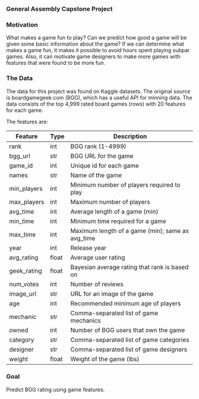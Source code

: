 ### General Assembly Capstone Project

### Motivation
What makes a game fun to play? Can we predict how good a game will be given some basic information about the game? If we can determine what makes a game fun, it makes it possible to avoid hours spent playing subpar games. Also, it can motivate game designers to make more games with features that were found to be more fun.

### The Data
The data for this project was found on Kaggle datasets. The original source is boardgamegeek.com (BGG), which has a useful API for minning data. The data consists of the top 4,999 rated board games (rows) with 20 features for each game.

The features are:

| Feature | Type | Description |
| ------- | ---- | ----------- |
| rank | int | BGG rank (1-4999) |
| bgg_url | str | BGG URL for the game |
| game_id | int | Unique id for each game |
| names | str | Name of the game |
| min_players | int | Minimum number of players required to play |
| max_players | int | Maximum number of players |
| avg_time | int | Average length of a game (min) |
| min_time | int | Minimum time required for a game | 
| max_time | int | Maximum length of a game (min); same as avg_time |
| year | int | Release year |
| avg_rating | float | Average user rating | 
| geek_rating | float | Bayesian average rating that rank is based on |
| num_votes | int | Number of reviews |
| image_url | str | URL for an image of the game |
| age | int | Recommended minimum age of players |
| mechanic | str | Comma-separated list of game mechanics |
| owned | int | Number of BGG users that own the game |
| category | str | Comma-separated list of game categories |
| designer | str | Comma-separated list of game designers |
| weight | float | Weight of the game (lbs) |

### Goal
Predict BGG rating using game features.
